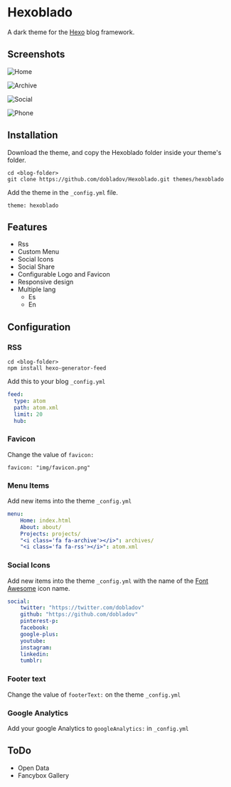 # Hexoblado
A dark theme for the [Hexo](https://hexo.io/) blog framework.

## Screenshots

![Home](https://my.mixtape.moe/qpvtsj.png)

![Archive](https://my.mixtape.moe/gpcwws.png)

![Social](https://my.mixtape.moe/agtyvw.png)

![Phone](https://my.mixtape.moe/gzwmfz.png)

## Installation
Download the theme, and copy the Hexoblado folder inside your theme's folder.

```
cd <blog-folder>
git clone https://github.com/dobladov/Hexoblado.git themes/hexoblado
```

Add the theme in the `_config.yml` file.

```
theme: hexoblado
```

## Features

+ Rss
+ Custom Menu
+ Social Icons
+ Social Share
+ Configurable Logo and Favicon
+ Responsive design
+ Multiple lang
	+ Es
	+ En

## Configuration

### RSS

```
cd <blog-folder>
npm install hexo-generator-feed
```

Add this to your blog `_config.yml`

``` yml
feed:
  type: atom
  path: atom.xml
  limit: 20
  hub:
 ```
  
### Favicon

Change the value of `favicon:`

```
favicon: "img/favicon.png"
```

  
### Menu Items

Add new items into the theme `_config.yml`

``` yml
menu:
	Home: index.html
	About: about/
	Projects: projects/
	"<i class='fa fa-archive'></i>": archives/
	"<i class='fa fa-rss'></i>": atom.xml
```

### Social Icons

Add new items into the theme `_config.yml` with the name of the [Font Awesome](https://fortawesome.github.io/Font-Awesome/icons/) icon name.

``` yml
social:
	twitter: "https://twitter.com/dobladov"
	github: "https://github.com/dobladov"
	pinterest-p:
	facebook:
	google-plus:
	youtube:
	instagram:
	linkedin:
	tumblr:
```

### Footer text

Change the value of `footerText:` on  the theme `_config.yml`

### Google Analytics

Add your google Analytics to `googleAnalytics:` in `_config.yml`

## ToDo

+ Open Data
+ Fancybox Gallery